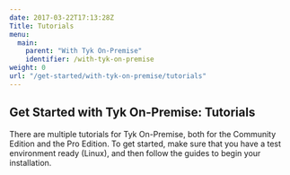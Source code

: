```yaml
---
date: 2017-03-22T17:13:28Z
Title: Tutorials
menu:
  main:
    parent: "With Tyk On-Premise"
    identifier: /with-tyk-on-premise
weight: 0
url: "/get-started/with-tyk-on-premise/tutorials"
---
```


## Get Started with Tyk On-Premise: Tutorials

There are multiple tutorials for Tyk On-Premise, both for the Community Edition and the Pro Edition. To get started, make sure that you have a test environment ready (Linux), and then follow the guides to begin your installation.
